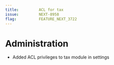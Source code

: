```yaml
---
title:         ACL for tax
issue:         NEXT-8958
flag:          FEATURE_NEXT_3722
---
```

# Administration
* Added ACL privileges to tax module in settings
